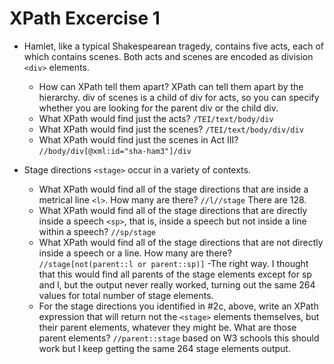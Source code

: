 # XPath Excercise 1
+ Hamlet, like a typical Shakespearean tragedy, contains five acts, each of which contains scenes. Both acts and 
  scenes are encoded as division `<div>` elements.

  + How can XPath tell them apart? XPath can tell them apart by the hierarchy. div of scenes is a child of div for acts,
    so you can specify whether you are looking for the parent div or the child div.  
  + What XPath would find just the acts? `/TEI/text/body/div`
  + What XPath would find just the scenes? `/TEI/text/body/div/div`
  + What XPath would find just the scenes in Act III? `//body/div[@xml:id="sha-ham3"]/div`

+ Stage directions `<stage>` occur in a variety of contexts.
  + What XPath would find all of the stage directions that are inside a metrical line `<l>`. How many are there? `//l//stage` There are 128.
  + What XPath would find all of the stage directions that are directly inside a speech `<sp>`, that is, inside a speech but not 
    inside a line within a speech? `//sp/stage`
  + What XPath would find all of the stage directions that are not directly inside a speech or a line. How many are there? `//stage[not(parent::l or parent::sp)]` -The right way. I thought that this would find all parents of the stage elements except for sp and l, but the output
    never really worked, turning out the same 264 values for total number of stage elements.
  + For the stage directions you identified in #2c, above, write an XPath expression that will return not the `<stage>` elements 
    themselves, but their parent elements, whatever they might be. What are those parent elements?  `//parent::stage` based on W3 schools this should work but I keep getting the same 264 stage elements output.
